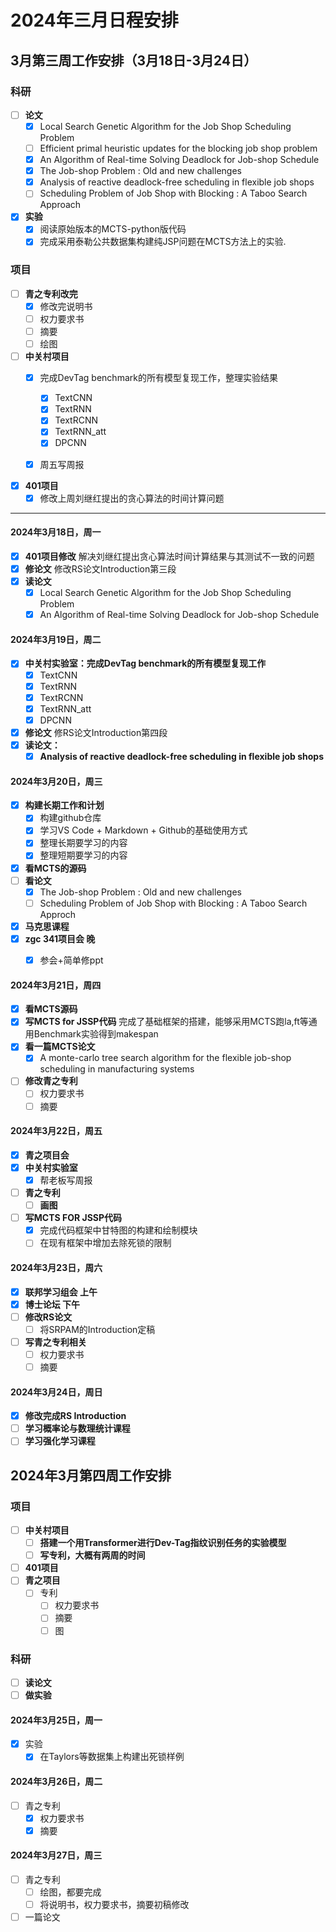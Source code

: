 # 2024年三月日程安排

## 3月第三周工作安排（3月18日-3月24日）
### 科研
- [ ] **论文**
  - [x] Local Search Genetic Algorithm for the Job Shop Scheduling Problem
  - [ ] Efficient primal heuristic updates for the blocking job shop problem
  - [x] An Algorithm of Real-time Solving Deadlock for Job-shop Schedule
  - [x] The Job-shop Problem : Old and new challenges
  - [x] Analysis of reactive deadlock-free scheduling in flexible job shops
  - [ ] Scheduling Problem of Job Shop with Blocking : A Taboo Search Approach
  
- [x] **实验**
  - [x] 阅读原始版本的MCTS-python版代码
  - [x] 完成采用泰勒公共数据集构建纯JSP问题在MCTS方法上的实验.
### 项目
- [ ] **青之专利改完**
  - [x] 修改完说明书
  - [ ] 权力要求书
  - [ ] 摘要
  - [ ] 绘图
- [ ] **中关村项目**
  - [x] 完成DevTag benchmark的所有模型复现工作，整理实验结果
    - [x] TextCNN
    - [x] TextRNN
    - [x] TextRCNN
    - [x] TextRNN_att
    - [x] DPCNN
  - [x] 周五写周报
  

- [x] **401项目**
  - [x] 修改上周刘继红提出的贪心算法的时间计算问题

---

#### 2024年3月18日，周一
- [x] **401项目修改**
    解决刘继红提出贪心算法时间计算结果与其测试不一致的问题
- [x] **修论文**
    修改RS论文Introduction第三段
- [x] **读论文**
  - [x] Local Search Genetic Algorithm for the Job Shop Scheduling Problem
  - [x] An Algorithm of Real-time Solving Deadlock for Job-shop Schedule
  
#### 2024年3月19日，周二
- [x] **中关村实验室：完成DevTag benchmark的所有模型复现工作**
  - [x] TextCNN
  - [x] TextRNN
  - [x] TextRCNN
  - [x] TextRNN_att
  - [x] DPCNN
- [x] **修论文**
    修RS论文Introduction第四段
- [x] **读论文：**
  - [x] **Analysis of reactive deadlock-free scheduling in flexible job shops**

#### 2024年3月20日，周三
- [x] **构建长期工作和计划**
  - [x] 构建github仓库
  - [x] 学习VS Code + Markdown + Github的基础使用方式
  - [x] 整理长期要学习的内容
  - [x] 整理短期要学习的内容
- [x] **看MCTS的源码**
- [ ] **看论文** 
  - [x] The Job-shop Problem : Old and new challenges
  - [ ] Scheduling Problem of Job Shop with Blocking : A Taboo Search Approch
- [x] **马克思课程**
- [x] **zgc 341项目会 晚**
  - [x] 参会+简单修ppt

  
#### 2024年3月21日，周四
- [x] **看MCTS源码**
- [x] **写MCTS for JSSP代码**
    完成了基础框架的搭建，能够采用MCTS跑la,ft等通用Benchmark实验得到makespan
- [x] **看一篇MCTS论文**
  - [x] A monte-carlo tree search algorithm for the flexible job-shop scheduling in manufacturing systems
- [ ] **修改青之专利**
  - [ ] 权力要求书
  - [ ] 摘要
  
#### 2024年3月22日，周五
- [x] **青之项目会**
- [x] **中关村实验室**
  - [x] 帮老板写周报
- [ ] **青之专利**
  - [ ] **画图**
- [ ] **写MCTS FOR JSSP代码**
  - [x] 完成代码框架中甘特图的构建和绘制模块
  - [ ] 在现有框架中增加去除死锁的限制

#### 2024年3月23日，周六
- [x] **联邦学习组会 上午**
- [x] **博士论坛 下午**
- [ ] **修改RS论文**
  - [ ] 将SRPAM的Introduction定稿
- [ ] **写青之专利相关**
  - [ ] 权力要求书
  - [ ] 摘要

#### 2024年3月24日，周日
- [x] **修改完成RS Introduction**
- [ ] **学习概率论与数理统计课程**
- [ ] **学习强化学习课程**

## 2024年3月第四周工作安排
### 项目
- [ ] **中关村项目**
  - [ ] **搭建一个用Transformer进行Dev-Tag指纹识别任务的实验模型**
  - [ ] **写专利，大概有两周的时间**
- [ ] **401项目**
- [ ] **青之项目**
  - [ ] 专利
    - [ ] 权力要求书
    - [ ] 摘要
    - [ ] 图
### 科研
- [ ] **读论文**
- [ ] **做实验**

#### 2024年3月25日，周一
- [x] 实验
  - [x] 在Taylors等数据集上构建出死锁样例
#### 2024年3月26日，周二
- [ ] 青之专利
  - [x] 权力要求书
  - [x] 摘要

#### 2024年3月27日，周三
- [ ] 青之专利
  - [ ] 绘图，都要完成
  - [ ] 将说明书，权力要求书，摘要初稿修改
- [ ] 一篇论文